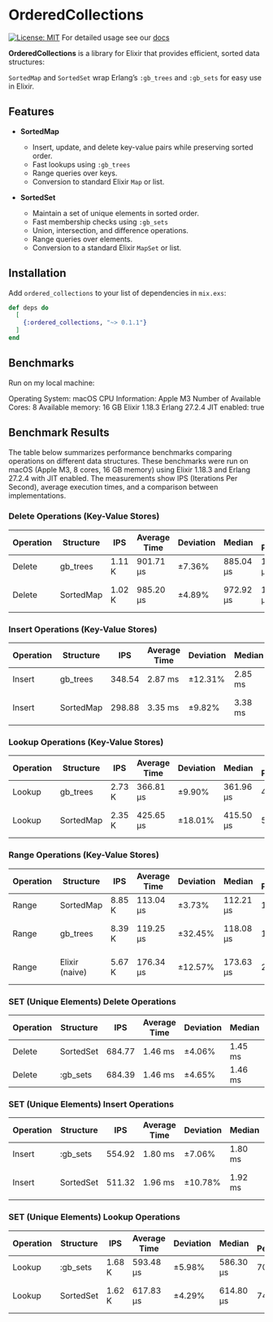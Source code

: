 # OrderedCollections
[![License: MIT](https://img.shields.io/badge/License-MIT-yellow.svg)](LICENSE)
For detailed usage see our [docs](https://hexdocs.pm/ordered_collections/api-reference.html)

**OrderedCollections** is a library for Elixir that provides efficient, sorted data structures:

`SortedMap` and `SortedSet` wrap Erlang’s `:gb_trees` and `:gb_sets` for easy use in Elixir.

## Features

- **SortedMap**
  - Insert, update, and delete key-value pairs while preserving sorted order.
  - Fast lookups using `:gb_trees`
  - Range queries over keys.
  - Conversion to standard Elixir `Map` or list.

- **SortedSet**
  - Maintain a set of unique elements in sorted order.
  - Fast membership checks using `:gb_sets`
  - Union, intersection, and difference operations.
  - Range queries over elements.
  - Conversion to a standard Elixir `MapSet` or list.

## Installation

Add `ordered_collections` to your list of dependencies in `mix.exs`:

```elixir
def deps do
  [
    {:ordered_collections, "~> 0.1.1"}
  ]
end
```

## Benchmarks

Run on my local machine:

Operating System: macOS
CPU Information: Apple M3
Number of Available Cores: 8
Available memory: 16 GB
Elixir 1.18.3
Erlang 27.2.4
JIT enabled: true

## Benchmark Results

The table below summarizes performance benchmarks comparing operations on different data structures. These benchmarks were run on macOS (Apple M3, 8 cores, 16 GB memory) using Elixir 1.18.3 and Erlang 27.2.4 with JIT enabled. The measurements show IPS (Iterations Per Second), average execution times, and a comparison between implementations.

### Delete Operations (Key-Value Stores)

| **Operation**    | **Structure**    | **IPS** | **Average Time** | **Deviation** | **Median**   | **99th Percentile** | **Comparison**                |
|------------------|------------------|---------|------------------|---------------|--------------|---------------------|-------------------------------|
| Delete           | gb_trees         | 1.11 K  | 901.71 μs        | ±7.36%       | 885.04 μs    | 1129.99 μs          | —                             |
| Delete           | SortedMap        | 1.02 K  | 985.20 μs        | ±4.89%       | 972.92 μs    | 1198.37 μs          | 1.09× slower (+83.48 μs)       |

### Insert Operations (Key-Value Stores)

| **Operation**    | **Structure**    | **IPS** | **Average Time** | **Deviation** | **Median**   | **99th Percentile** | **Comparison**                |
|------------------|------------------|---------|------------------|---------------|--------------|---------------------|-------------------------------|
| Insert           | gb_trees         | 348.54  | 2.87 ms          | ±12.31%      | 2.85 ms      | 3.71 ms             | —                             |
| Insert           | SortedMap        | 298.88  | 3.35 ms          | ±9.82%       | 3.38 ms      | 4.21 ms             | 1.17× slower (+0.48 ms)       |

### Lookup Operations (Key-Value Stores)

| **Operation**    | **Structure**    | **IPS** | **Average Time** | **Deviation** | **Median**   | **99th Percentile** | **Comparison**                |
|------------------|------------------|---------|------------------|---------------|--------------|---------------------|-------------------------------|
| Lookup           | gb_trees         | 2.73 K  | 366.81 μs        | ±9.90%       | 361.96 μs    | 446.20 μs           | —                             |
| Lookup           | SortedMap        | 2.35 K  | 425.65 μs        | ±18.01%      | 415.50 μs    | 508.36 μs           | 1.16× slower (+58.84 μs)       |

### Range Operations (Key-Value Stores)

| **Operation**    | **Structure**    | **IPS** | **Average Time** | **Deviation** | **Median**   | **99th Percentile** | **Comparison**                |
|------------------|------------------|---------|------------------|---------------|--------------|---------------------|-------------------------------|
| Range            | SortedMap        | 8.85 K  | 113.04 μs        | ±3.73%       | 112.21 μs    | 130.50 μs           | —                             |
| Range            | gb_trees         | 8.39 K  | 119.25 μs        | ±32.45%      | 118.08 μs    | 136.58 μs           | 1.05× slower (+6.20 μs)        |
| Range            | Elixir (naive)   | 5.67 K  | 176.34 μs        | ±12.57%      | 173.63 μs    | 220.07 μs           | 1.56× slower (+63.29 μs)       |

### SET (Unique Elements) Delete Operations

| **Operation**    | **Structure**    | **IPS** | **Average Time** | **Deviation** | **Median**   | **99th Percentile** | **Comparison**                |
|------------------|------------------|---------|------------------|---------------|--------------|---------------------|-------------------------------|
| Delete           | SortedSet        | 684.77  | 1.46 ms          | ±4.06%       | 1.45 ms      | 1.67 ms             | —                             |
| Delete           | :gb_sets         | 684.39  | 1.46 ms          | ±4.65%       | 1.46 ms      | 1.68 ms             | ~Same performance             |

### SET (Unique Elements) Insert Operations

| **Operation**    | **Structure**    | **IPS** | **Average Time** | **Deviation** | **Median**   | **99th Percentile** | **Comparison**                |
|------------------|------------------|---------|------------------|---------------|--------------|---------------------|-------------------------------|
| Insert           | :gb_sets         | 554.92  | 1.80 ms          | ±7.06%       | 1.80 ms      | 2.15 ms             | —                             |
| Insert           | SortedSet        | 511.32  | 1.96 ms          | ±10.78%      | 1.92 ms      | 2.46 ms             | 1.09× slower (+0.154 ms)       |

### SET (Unique Elements) Lookup Operations

| **Operation**    | **Structure**    | **IPS** | **Average Time** | **Deviation** | **Median**   | **99th Percentile** | **Comparison**                |
|------------------|------------------|---------|------------------|---------------|--------------|---------------------|-------------------------------|
| Lookup           | :gb_sets         | 1.68 K  | 593.48 μs        | ±5.98%       | 586.30 μs    | 708.54 μs           | —                             |
| Lookup           | SortedSet        | 1.62 K  | 617.83 μs        | ±4.29%       | 614.80 μs    | 742.15 μs           | 1.04× slower (+24.36 μs)       |
